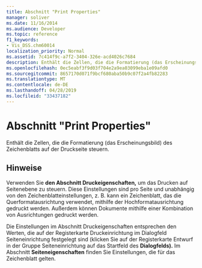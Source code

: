 ```yaml
---
title: Abschnitt "Print Properties"
manager: soliver
ms.date: 11/16/2014
ms.audience: Developer
ms.topic: reference
f1_keywords:
- Vis_DSS.chm60014
localization_priority: Normal
ms.assetid: 7c414f9c-a7f2-3404-326e-acd4026c7684
description: Enthält die Zellen, die die Formatierung (das Erscheinungsbild) des Zeichenblatts auf der Druckseite steuern.
ms.openlocfilehash: 0ec5eabf3f9d03f704e2a9ea03099eba1e09afd0
ms.sourcegitcommit: 8657170d071f9bcf680aba50b9c07f2a4fb82283
ms.translationtype: MT
ms.contentlocale: de-DE
ms.lasthandoff: 04/28/2019
ms.locfileid: "33437182"
---
```

# <a name="print-properties-section"></a>Abschnitt "Print Properties"

Enthält die Zellen, die die Formatierung (das Erscheinungsbild) des Zeichenblatts auf der Druckseite steuern. 
  
## <a name="remarks"></a>Hinweise

Verwenden Sie **den Abschnitt Druckeigenschaften,** um das Drucken auf Seitenebene zu steuern. Diese Einstellungen sind pro Seite und unabhängig von den Zeichenblatteinstellungen, z. B. kann ein Zeichenblatt, das die Querformatausrichtung verwendet, mithilfe der Hochformatausrichtung gedruckt werden. Außerdem können Dokumente mithilfe einer Kombination von Ausrichtungen gedruckt werden. 
  
Die Einstellungen  im Abschnitt Druckeigenschaften entsprechen den  Werten, die  auf der Registerkarte  Druckeinrichtung im Dialogfeld Seiteneinrichtung festgelegt sind (klicken Sie auf der Registerkarte Entwurf in der Gruppe Seiteneinrichtung auf das Startfeld des **Dialogfelds).** Im Abschnitt **Seiteneigenschaften** finden Sie Einstellungen, die für das Zeichenblatt gelten. 
  

